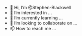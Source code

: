 - 👋 Hi, I’m @Stephen-Blackwell
- 👀 I’m interested in ...
- 🌱 I’m currently learning ...
- 💞️ I’m looking to collaborate on ...
- 📫 How to reach me ...

<!---
Stephen-Blackwell/Stephen-Blackwell is a ✨ special ✨ repository because its `README.md` (this file) appears on your GitHub profile.
You can click the Preview link to take a look at your changes.
--->
